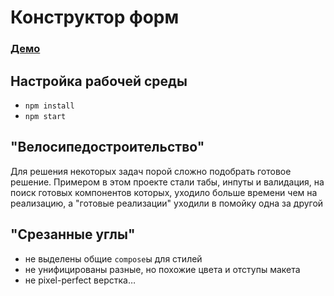 # Конструктор форм

### [Демо](https://nezed.github.io/em-form-constructor)

## Настройка рабочей среды
* `npm install`
* `npm start`

## "Велосипедостроительство"
Для решения некоторых задач порой сложно подобрать готовое решение.
Примером в этом проекте стали табы, инпуты и валидация, 
на поиск готовых компонентов которых, уходило больше времени чем на реализацию, 
а "готовые реализации" уходили в помойку одна за другой

## "Срезанные углы"
* не выделены общие `compose`ы для стилей
* не унифицированы разные, но похожие цвета и отступы макета
* не pixel-perfect верстка…
